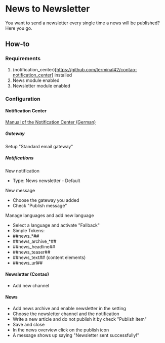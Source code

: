 # News to Newsletter

You want to send a newsletter every single time a news will be published? Here you go.

## How-to


### Requirements

1. (notification_center)[https://github.com/terminal42/contao-notification_center] installed
2. News module enabled
3. Newsletter module enabled


### Configuration


#### Notification Center
[Manual of the Notification Center (German)][1]

##### Gateway

Setup "Standard email gateway"

##### Notifications

New notification
- Type: News newsletter - Default

New message
- Choose the gateway you added
- Check "Publish message"

Manage languages and add new language
- Select a language and activate "Fallback"
- Simple Tokens:
 - ##news_*##
 - ##news_archive_*##
 - ##news_headline##
 - ##news_teaser##
 - ##news_text## (content elements)
 - ##news_url##


#### Newsletter (Contao)

- Add new channel


#### News

- Add news archive and enable newsletter in the setting
- Choose the newsletter channel and the notification
- Write a new article and do not publish it by check "Publish item"
- Save and close
- In the news overview click on the publish icon
- A message shows up saying "Newsletter sent successfully!"

[1]: https://isotopeecommerce.org/de/handbuch/v/2.1/r/benachrichtigszentrum.html